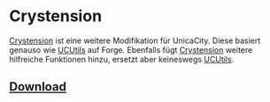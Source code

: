 # Crystension
[Crystension](http://crystension.crystalrage.net/) ist eine weitere Modifikation für UnicaCity.
Diese basiert genauso wie [UCUtils](https://fuzzlemann.de/) auf Forge.
Ebenfalls fügt [Crystension](http://crystension.crystalrage.net/) weitere hilfreiche Funktionen hinzu, ersetzt aber keineswegs [UCUtils](https://fuzzlemann.de/).

## [Download](http://crystension.crystalrage.net/)
